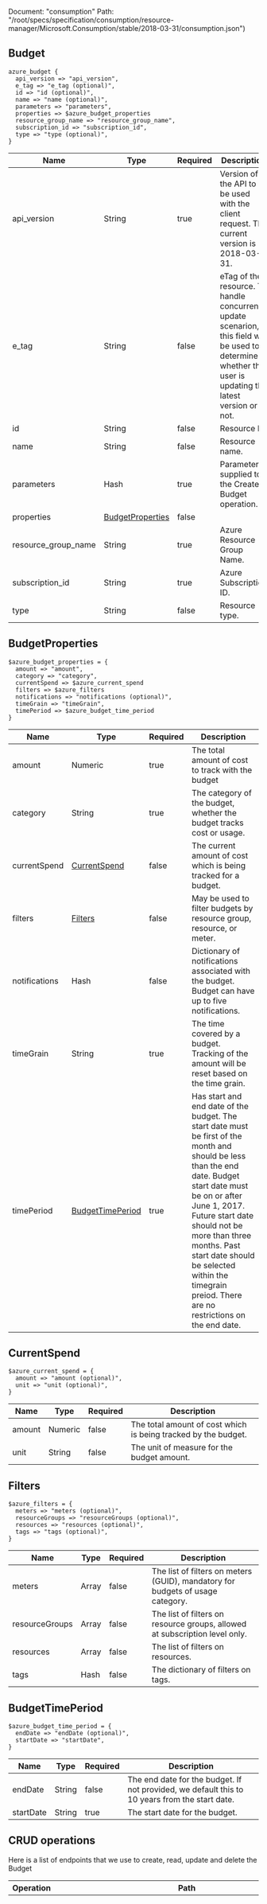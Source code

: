 Document: "consumption"
Path: "/root/specs/specification/consumption/resource-manager/Microsoft.Consumption/stable/2018-03-31/consumption.json")

## Budget

```puppet
azure_budget {
  api_version => "api_version",
  e_tag => "e_tag (optional)",
  id => "id (optional)",
  name => "name (optional)",
  parameters => "parameters",
  properties => $azure_budget_properties
  resource_group_name => "resource_group_name",
  subscription_id => "subscription_id",
  type => "type (optional)",
}
```

| Name        | Type           | Required       | Description       |
| ------------- | ------------- | ------------- | ------------- |
|api_version | String | true | Version of the API to be used with the client request. The current version is 2018-03-31. |
|e_tag | String | false | eTag of the resource. To handle concurrent update scenarion, this field will be used to determine whether the user is updating the latest version or not. |
|id | String | false | Resource Id. |
|name | String | false | Resource name. |
|parameters | Hash | true | Parameters supplied to the Create Budget operation. |
|properties | [BudgetProperties](#budgetproperties) | false |  |
|resource_group_name | String | true | Azure Resource Group Name. |
|subscription_id | String | true | Azure Subscription ID. |
|type | String | false | Resource type. |
        
## BudgetProperties

```puppet
$azure_budget_properties = {
  amount => "amount",
  category => "category",
  currentSpend => $azure_current_spend
  filters => $azure_filters
  notifications => "notifications (optional)",
  timeGrain => "timeGrain",
  timePeriod => $azure_budget_time_period
}
```

| Name        | Type           | Required       | Description       |
| ------------- | ------------- | ------------- | ------------- |
|amount | Numeric | true | The total amount of cost to track with the budget |
|category | String | true | The category of the budget, whether the budget tracks cost or usage. |
|currentSpend | [CurrentSpend](#currentspend) | false | The current amount of cost which is being tracked for a budget. |
|filters | [Filters](#filters) | false | May be used to filter budgets by resource group, resource, or meter. |
|notifications | Hash | false | Dictionary of notifications associated with the budget. Budget can have up to five notifications. |
|timeGrain | String | true | The time covered by a budget. Tracking of the amount will be reset based on the time grain. |
|timePeriod | [BudgetTimePeriod](#budgettimeperiod) | true | Has start and end date of the budget. The start date must be first of the month and should be less than the end date. Budget start date must be on or after June 1, 2017. Future start date should not be more than three months. Past start date should  be selected within the timegrain preiod. There are no restrictions on the end date. |
        
## CurrentSpend

```puppet
$azure_current_spend = {
  amount => "amount (optional)",
  unit => "unit (optional)",
}
```

| Name        | Type           | Required       | Description       |
| ------------- | ------------- | ------------- | ------------- |
|amount | Numeric | false | The total amount of cost which is being tracked by the budget. |
|unit | String | false | The unit of measure for the budget amount. |
        
## Filters

```puppet
$azure_filters = {
  meters => "meters (optional)",
  resourceGroups => "resourceGroups (optional)",
  resources => "resources (optional)",
  tags => "tags (optional)",
}
```

| Name        | Type           | Required       | Description       |
| ------------- | ------------- | ------------- | ------------- |
|meters | Array | false | The list of filters on meters (GUID), mandatory for budgets of usage category.  |
|resourceGroups | Array | false | The list of filters on resource groups, allowed at subscription level only. |
|resources | Array | false | The list of filters on resources. |
|tags | Hash | false | The dictionary of filters on tags. |
        
## BudgetTimePeriod

```puppet
$azure_budget_time_period = {
  endDate => "endDate (optional)",
  startDate => "startDate",
}
```

| Name        | Type           | Required       | Description       |
| ------------- | ------------- | ------------- | ------------- |
|endDate | String | false | The end date for the budget. If not provided, we default this to 10 years from the start date. |
|startDate | String | true | The start date for the budget. |



## CRUD operations

Here is a list of endpoints that we use to create, read, update and delete the Budget

| Operation | Path | Verb | Description | OperationID |
| ------------- | ------------- | ------------- | ------------- | ------------- |
|Create|`/subscriptions/%{subscription_id}/resourceGroups/%{resource_group_name}/providers/Microsoft.Consumption/budgets/%{budget_name}`|Put|The operation to create or update a budget. Update operation requires latest eTag to be set in the request mandatorily. You may obtain the latest eTag by performing a get operation. Create operation does not require eTag.|Budgets_CreateOrUpdateByResourceGroupName|
|List - list all|`/subscriptions/%{subscription_id}/providers/Microsoft.Consumption/budgets`|Get|Lists all budgets for a subscription.|Budgets_List|
|List - get one|`/subscriptions/%{subscription_id}/resourceGroups/%{resource_group_name}/providers/Microsoft.Consumption/budgets/%{budget_name}`|Get|Gets the budget for a resource group under a subscription by budget name.|Budgets_GetByResourceGroupName|
|List - get list using params|`/subscriptions/%{subscription_id}/providers/Microsoft.Consumption/budgets`|Get|Lists all budgets for a subscription.|Budgets_List|
|Update|`/subscriptions/%{subscription_id}/resourceGroups/%{resource_group_name}/providers/Microsoft.Consumption/budgets/%{budget_name}`|Put|The operation to create or update a budget. Update operation requires latest eTag to be set in the request mandatorily. You may obtain the latest eTag by performing a get operation. Create operation does not require eTag.|Budgets_CreateOrUpdateByResourceGroupName|
|Delete|`/subscriptions/%{subscription_id}/resourceGroups/%{resource_group_name}/providers/Microsoft.Consumption/budgets/%{budget_name}`|Delete|The operation to delete a budget.|Budgets_DeleteByResourceGroupName|